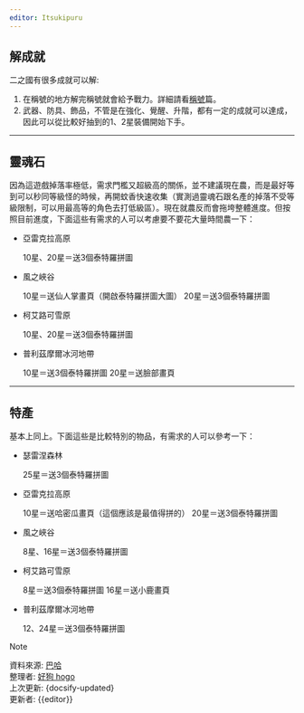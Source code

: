 ```yaml
---
editor: Itsukipuru
---
```


## 解成就

二之國有很多成就可以解:
  
1. 在稱號的地方解完稱號就會給予戰力。詳細請看[稱號](title.md)篇。  
2. 武器、防具、飾品，不管是在強化、覺醒、升階，都有一定的成就可以達成，因此可以從比較好抽到的1、2星裝備開始下手。

---

## 靈魂石

因為這遊戲掉落率極低，需求門檻又超級高的關係，並不建議現在農，而是最好等到可以秒同等級怪的時候，再開蚊香快速收集（實測過靈魂石跟名產的掉落不受等級限制，可以用最高等的角色去打低級區）。現在就農反而會拖垮整體進度。但按照目前進度，下面這些有需求的人可以考慮要不要花大量時間農一下：

* 亞雷克拉高原

    10星、20星＝送3個泰特羅拼圖

* 風之峽谷

    10星＝送仙人掌畫頁（開啟泰特羅拼圖大圖）
    20星＝送3個泰特羅拼圖

* 柯艾路可雪原

    10星、20星＝送3個泰特羅拼圖

* 普利茲摩爾冰河地帶

    10星＝送3個泰特羅拼圖
    20星＝送臉部畫頁

---

## 特產

基本上同上。下面這些是比較特別的物品，有需求的人可以參考一下：

* 瑟雷涅森林

    25星＝送3個泰特羅拼圖

* 亞雷克拉高原

    10星＝送哈密瓜畫頁（這個應該是最值得拼的）
    20星＝送3個泰特羅拼圖

* 風之峽谷

    8星、16星＝送3個泰特羅拼圖

* 柯艾路可雪原

    8星＝送3個泰特羅拼圖
    16星＝送小鹿畫頁

* 普利茲摩爾冰河地帶

    12、24星＝送3個泰特羅拼圖

> [!NOTE]
> 資料來源: [巴哈](https://forum.gamer.com.tw/C.php?bsn=37619&snA=3490)  
> 整理者: [好狗 hogo](https://home.gamer.com.tw/homeindex.php?owner=hogo)  
> 上次更新: {docsify-updated}   
> 更新者: {{editor}}
